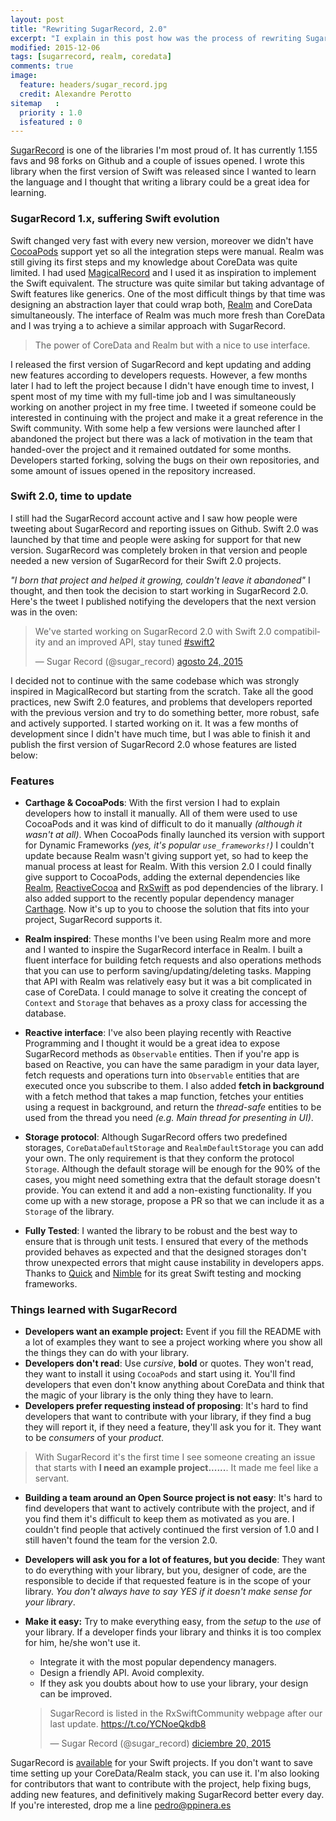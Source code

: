 ```yaml
---
layout: post
title: "Rewriting SugarRecord, 2.0"
excerpt: "I explain in this post how was the process of rewriting SugarRecord, a CoreData/Realm wrapper for Swift."
modified: 2015-12-06
tags: [sugarrecord, realm, coredata]
comments: true
image:
  feature: headers/sugar_record.jpg
  credit: Alexandre Perotto
sitemap   :
  priority : 1.0
  isfeatured : 0
---
```


[SugarRecord](https://github.com/swiftreactive/sugarrecord) is one of the libraries I'm most proud of. It has currently 1.155 favs and 98 forks on Github and a couple of issues opened. I wrote this library when the first version of Swift was released since I wanted to learn the language and I thought that writing a library could be a great idea for learning.

### SugarRecord 1.x, suffering Swift evolution
Swift changed very fast with every new version, moreover we didn't have [CocoaPods](https://cocoapods.org) support yet so all the integration steps were manual. Realm was still giving its first steps and my knowledge about CoreData was quite limited. I had used [MagicalRecord](https://github.com/magicalpanda/MagicalRecord) and I used it as inspiration to implement the Swift equivalent. The structure was quite similar but taking advantage of Swift features like generics. One of the most difficult things by that time was designing an abstraction layer that could wrap both, [Realm](https://realm.io) and CoreData simultaneously. The interface of Realm was much more fresh than CoreData and I was trying a to achieve a similar approach with SugarRecord.

> The power of CoreData and Realm but with a nice to use interface.

I released the first version of SugarRecord and kept updating and adding new features according to developers requests. However, a few months later I had to left the project because I didn't have enough time to invest, I spent most of my time with my full-time job and I was simultaneously working on another project in my free time. I tweeted if someone could be interested in continuing with the project and make it a great reference in the Swift community. With some help a few versions were launched after I abandoned the project but there was a lack of motivation in the team that handed-over the project and it remained outdated for some months. Developers started forking, solving the bugs on their own repositories, and some amount of issues opened in the repository increased.

### Swift 2.0, time to update

I still had the SugarRecord account active and I saw how people were tweeting about SugarRecord and reporting issues on Github. Swift 2.0 was launched by that time and people were asking for support for that new version. SugarRecord was completely broken in that version and people needed a new version of SugarRecord for their Swift 2.0 projects.

*"I born that project and helped it growing, couldn't leave it abandoned"* I thought, and then took the decision to start working in SugarRecord 2.0. Here's the tweet I published notifying the developers that the next version was in the oven:

<blockquote class="twitter-tweet" lang="es"><p lang="en" dir="ltr">We&#39;ve started working on SugarRecord 2.0 with Swift 2.0 compatibility and an improved API, stay tuned <a href="https://twitter.com/hashtag/swift2?src=hash">#swift2</a></p>&mdash; Sugar Record (@sugar_record) <a href="https://twitter.com/sugar_record/status/635682614012194816">agosto 24, 2015</a></blockquote>
<script async src="//platform.twitter.com/widgets.js" charset="utf-8"></script>

I decided not to continue with the same codebase which was strongly inspired in MagicalRecord but starting from the scratch. Take all the good practices, new Swift 2.0 features, and problems that developers reported with the previous version and try to do something better, more robust, safe and actively supported. I started working on it. It was a few months of development since I didn't have much time, but I was able to finish it and publish the first version of SugarRecord 2.0 whose features are listed below:

### Features

- **Carthage & CocoaPods**: With the first version I had to explain developers how to install it manually. All of them were used to use CocoaPods and it was kind of difficult to do it manually *(although it wasn't at all)*. When CocoaPods finally launched its version with support for Dynamic Frameworks *(yes, it's popular `use_frameworks!`)* I couldn't update because Realm wasn't giving support yet, so had to keep the manual process at least for Realm. With this version 2.0 I could finally give support to CocoaPods, adding the external dependencies like [Realm](https://github.com/realm/realm-cocoa), [ReactiveCocoa](https://github.com/reactivecocoa/reactivecocoa) and [RxSwift](https://github.com/reactivex/rxswift) as pod dependencies of the library. I also added support to the recently popular dependency manager [Carthage](https://github.com/carthage/carthage). Now it's up to you to choose the solution that fits into your project, SugarRecord supports it.

- **Realm inspired**: These months I've been using Realm more and more and I wanted to inspire the SugarRecord interface in Realm. I built a fluent interface for building fetch requests and also operations methods that you can use to perform saving/updating/deleting tasks. Mapping that API with Realm was relatively easy but it was a bit complicated in case of CoreData. I could manage to solve it creating the concept of `Context` and `Storage` that behaves as a proxy class for accessing the database.

- **Reactive interface**: I've also been playing recently with Reactive Programming and I thought it would be a great idea to expose SugarRecord methods as `Observable` entities. Then if you're app is based on Reactive, you can have the same paradigm in your data layer, fetch requests and operations turn into `Observable` entities that are executed once you subscribe to them. I also added **fetch in background** with a fetch method that takes a map function, fetches your entities using a request in background, and return the *thread-safe* entities to be used from the thread you need *(e.g. Main thread for presenting in UI)*.

- **Storage protocol**: Although SugarRecord offers two predefined storages, `CoreDataDefaultStorage` and `RealmDefaultStorage` you can add your own. The only requirement is that they conform the protocol `Storage`. Although the default storage will be enough for the 90% of the cases, you might need something extra that the default storage doesn't provide. You can extend it and add a non-existing functionality. If you come up with a new storage, propose a PR so that we can include it as a `Storage` of the library.

- **Fully Tested**: I wanted the library to be robust and the best way to ensure that is through unit tests. I ensured that every of the methods provided behaves as expected and that the designed storages don't throw unexpected errors that might cause instability in developers apps. Thanks to [Quick](https://github.com/quick/quick) and [Nimble](https://github.com/quick/nimble) for its great Swift testing and mocking frameworks.

### Things learned with SugarRecord

- **Developers want an example project:** Event if you fill the README with a lot of examples they want to see a project working where you show all the things they can do with your library.
- **Developers don't read**: Use *cursive*, **bold** or quotes. They won't read, they want to install it using `CocoaPods` and start using it. You'll find developers that even don't know anything about CoreData and think that the magic of your library is the only thing they have to learn.
- **Developers prefer requesting instead of proposing**: It's hard to find developers that want to contribute with your library, if they find a bug they will report it, if they need a feature, they'll ask you for it. They want to be *consumers* of your *product*.

> With SugarRecord it's the first time I see someone creating an issue that starts with **I need an example project......**. It made me feel like a servant.

- **Building a team around an Open Source project is not easy**: It's hard to find developers that want to actively contribute with the project, and if you find them it's difficult to keep them as motivated as you are. I couldn't find people that actively continued the first version of 1.0 and I still haven't found the team for the version 2.0.
- **Developers will ask you for a lot of features, but you decide**: They want to do everything with your library, but you, designer of code, are the responsible to decide if that requested feature is in the scope of your library. *You don't always have to say YES if it doesn't make sense for your library*.
- **Make it easy:** Try to make everything easy, from the *setup* to the *use* of your library. If a developer finds your library and thinks it is too complex for him, he/she won't use it.
  - Integrate it with the most popular dependency managers.
  - Design a friendly API. Avoid complexity.
  - If they ask you doubts about how to use your library, your design can be improved.

  <blockquote class="twitter-tweet" lang="es"><p lang="en" dir="ltr">SugarRecord is listed in the RxSwiftCommunity webpage after our last update. <a href="https://t.co/YCNoeQkdb8">https://t.co/YCNoeQkdb8</a></p>&mdash; Sugar Record (@sugar_record) <a href="https://twitter.com/sugar_record/status/678665283813441536">diciembre 20, 2015</a></blockquote>
  <script async src="//platform.twitter.com/widgets.js" charset="utf-8"></script>

SugarRecord is [available](https://cocoapods.org/?q=sugarrecord) for your Swift projects. If you don't want to save time setting up your CoreData/Realm stack, you can use it. I'm also looking for contributors that want to contribute with the project, help fixing bugs, adding new features, and definitively making SugarRecord better every day. If you're interested, drop me a line [pedro@ppinera.es](mailto://pedro@ppinera.es)  
